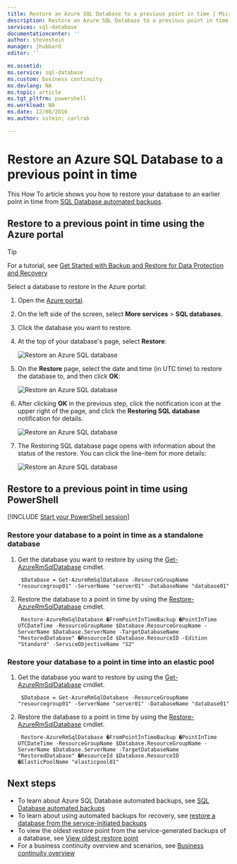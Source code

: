 ```yaml
---
title: Restore an Azure SQL Database to a previous point in time | Microsoft Docs
description: Restore an Azure SQL Database to a previous point in time
services: sql-database
documentationcenter: ''
author: stevestein
manager: jhubbard
editor: ''

ms.assetid: 
ms.service: sql-database
ms.custom: business continuity
ms.devlang: NA
ms.topic: article
ms.tgt_pltfrm: powershell
ms.workload: NA
ms.date: 12/08/2016
ms.author: sstein; carlrab

---
```

# Restore an Azure SQL Database to a previous point in time 

This How To article shows you how to restore your database to an earlier point in time from [SQL Database automated backups](sql-database-automated-backups.md). 

## Restore to a previous point in time using the Azure portal

> [!TIP]
> For a tutorial, see [Get Started with Backup and Restore for Data Protection and Recovery](sql-database-get-started-backup-recovery.md)
>

Select a database to restore in the Azure portal:

1. Open the [Azure portal](https://portal.azure.com).
2. On the left side of the screen, select **More services** > **SQL databases**.
3. Click the database you want to restore.
4. At the top of your database's page, select **Restore**:
   
   ![Restore an Azure SQL database](./media/sql-database-point-in-time-restore-portal/restore.png)
5. On the **Restore** page, select the date and time (in UTC time) to restore the database to, and then click **OK**:
   
   ![Restore an Azure SQL database](./media/sql-database-point-in-time-restore-portal/restore-details.png)

6. After clicking **OK** in the previous step, click the notification icon at the upper right of the page, and click the **Restoring SQL database** notification for details.
   
    ![Restore an Azure SQL database](./media/sql-database-point-in-time-restore-portal/notification-icon.png)
7. The Restoring SQL database page opens with information about the status of the restore. You can click the line-item for more details:
   
    ![Restore an Azure SQL database](./media/sql-database-point-in-time-restore-portal/inprogress.png)

## Restore to a previous point in time using PowerShell

[!INCLUDE [Start your PowerShell session](../../includes/sql-database-powershell-h3.md)]

### Restore your database to a point in time as a standalone database
1. Get the database you want to restore by using the [Get-AzureRmSqlDatabase](https://msdn.microsoft.com/library/azure/mt603648\(v=azure.300\).aspx) cmdlet.
   
        $Database = Get-AzureRmSqlDatabase -ResourceGroupName "resourcegroup01" -ServerName "server01" -DatabaseName "database01"
2. Restore the database to a point in time by using the [Restore-AzureRmSqlDatabase](https://msdn.microsoft.com/library/azure/mt693390\(v=azure.300\).aspx) cmdlet.
   
        Restore-AzureRmSqlDatabase �FromPointInTimeBackup �PointInTime UTCDateTime -ResourceGroupName $Database.ResourceGroupName -ServerName $Database.ServerName -TargetDatabaseName "RestoredDatabase" �ResourceId $Database.ResourceID -Edition "Standard" -ServiceObjectiveName "S2"

### Restore your database to a point in time into an elastic pool
1. Get the database you want to restore by using the [Get-AzureRmSqlDatabase](https://msdn.microsoft.com/library/azure/mt603648\(v=azure.300\).aspx) cmdlet.
   
        $Database = Get-AzureRmSqlDatabase -ResourceGroupName "resourcegroup01" -ServerName "server01" -DatabaseName "database01"
2. Restore the database to a point in time by using the [Restore-AzureRmSqlDatabase](https://msdn.microsoft.com/library/azure/mt693390\(v=azure.300\).aspx) cmdlet.
   
        Restore-AzureRmSqlDatabase �FromPointInTimeBackup �PointInTime UTCDateTime -ResourceGroupName $Database.ResourceGroupName -ServerName $Database.ServerName -TargetDatabaseName "RestoredDatabase" �ResourceId $Database.ResourceID �ElasticPoolName "elasticpool01"

## Next steps
* To learn about Azure SQL Database automated backups, see [SQL Database automated backups](sql-database-automated-backups.md)
* To learn about using automated backups for recovery, see [restore a database from the service-initiated backups](sql-database-recovery-using-backups.md)
* To view the oldest restore point from the service-generated backups of a database, see [View oldest restore point](sql-database-view-oldest-restore-point.md)
* For a business continuity overview and scenarios, see [Business continuity overview](sql-database-business-continuity.md)

